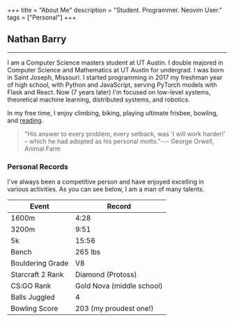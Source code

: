 +++
title = "About Me"
description = "Student. Programmer. Neovim User."
tags = ["Personal"]
+++


<!-- <img alt="Me in high school. Fellow Raccoon lover." src="/images/raccoon2.webp"> -->
<!-- <p class="text-center">Me in high school (Yes I used Arch Linux, how could you tell?)</p> -->
<!-- <br> -->



## Nathan Barry
---

I am a Computer Science masters student at UT Austin. I double majored in Computer Science and Mathematics at UT Austin for undergrad. I was born in Saint Joseph, Missouri. I started programming in 2017 my freshman year of high school, with Python and JavaScript, serving PyTorch models with Flask and React. Now (7 years later) I'm focused on low-level systems, theoretical machine learning, distributed systems, and robotics.

In my free time, I enjoy climbing, biking, playing ultimate frisbee, bowling, and [reading](/posts/favorite-books/).

> "His answer to every problem, every setback, was 'I will work harder!' – which he had adopted as his personal motto."--- George Orwell, Animal Farm


### Personal Records

I've always been a competitive person and have enjoyed excelling in various activities. As you can see below, I am a man of many talents.

Event | Record
--- | ---
1600m | 4:28
3200m | 9:51
5k | 15:56
Bench | 265 lbs
Bouldering Grade | V8
Starcraft 2 Rank | Diamond (Protoss)
CS:GO Rank | Gold Nova (middle school)
Balls Juggled | 4
Bowling Score | 203 (my proudest one!)



<!-- ## Life Philosophy -->
<!-- My life philosophy started crystalizing when I was 15 and has remained more or less constant ever since. It was heavily inspired by Aldous Huxley, Nietzsche, Robert Greene, Carl Jung, William Rees-Mogg and James Dale Davidson, Ayn Rand, Dostoevsky, and a few other names. -->

<!-- One of the main things that makes humans special is that we are cognisant that time passes and the concept of a future. We acknowledge that we can sacrifice today to make a better tomorrow, not just for you but for all those after. -->

<!-- We consist of a community of different versions of ourselves propagated across time. You aren't just who you are now, but also you a day from now, a year, a decade, etc. What you choose to do today will directly affect all of those future versions of you. One should act in accordance with whatever will maximize the expected value of fulfillment across all of those versions, not just the version of you today. -->

<!-- I recall once hearing the quote, *"Bees make honey. Beavers build dams. Humans create progress".* **Progress seems to be the general motif of humanity**. Being able to create new things that are recognized to have value is a fundamental human desire and is what we derive fulfillment from. -->

<!-- The only consistent things that regularly lead to the creation of value and novelty are competence and hard work. Competence is having the proper knowledge and ability to solve problems. Hard work is having the endurance to actually solve them. -->

<!-- The word **MORE** describes humanity at all levels, from individuals to corporations, states, societies, and humanity as a whole. On an individual level, one desires to become more than who they are. Becoming better as time passes is what characterizes life and is a necessary pursuit. One should adopt as much responsibility as one can and always be pushing beyond what they think they are capable are. We must do our part in driving humanity forward. We must do our part to make our lives better, and the lives of all generations going forward. -->

